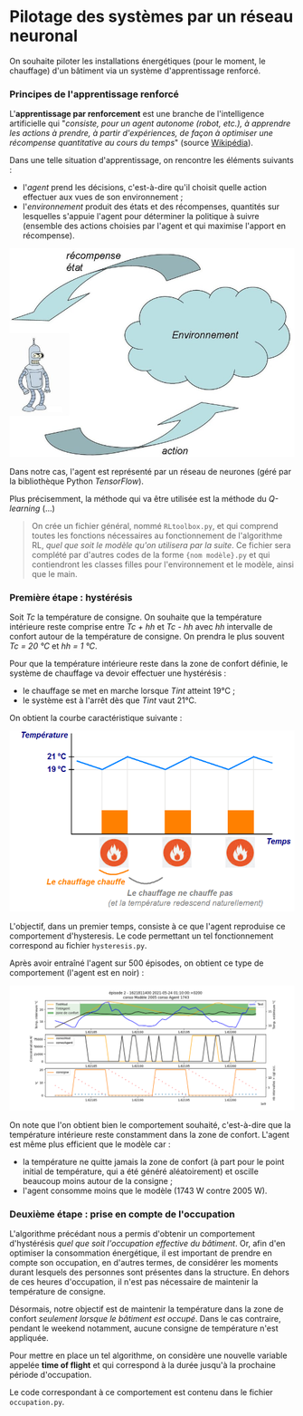 # Pilotage des systèmes par un réseau neuronal

On souhaite piloter les installations énergétiques (pour le moment, le chauffage) d'un bâtiment via un système d'apprentissage renforcé. 


### Principes de l'apprentissage renforcé 

L'**apprentissage par renforcement** est une branche de l'intelligence artificielle qui "*consiste, pour un agent autonome (robot, etc.), à apprendre les actions à prendre, à partir d'expériences, de façon à optimiser une récompense quantitative au cours du temps*" (source [Wikipédia](https://fr.wikipedia.org/wiki/Apprentissage_par_renforcement)). 

Dans une telle situation d'apprentissage, on rencontre les éléments suivants :
* l'*agent* prend les décisions, c'est-à-dire qu'il choisit quelle action effectuer aux vues de son environnement ;
* l'*environnement* produit des états et des récompenses, quantités sur lesquelles s'appuie l'agent pour déterminer la politique à suivre (ensemble des actions choisies par l'agent et qui maximise l'apport en récompense). 

![RL principe](imagesHysteresis/RL.jpg)


Dans notre cas, l'agent est représenté par un réseau de neurones (géré par la bibliothèque Python *TensorFlow*).

Plus précisemment, la méthode qui va être utilisée est la méthode du *Q-learning* (...)

> On crée un fichier général, nommé `RLtoolbox.py`, et qui comprend toutes les fonctions nécessaires au fonctionnement de l'algorithme RL, *quel que soit le modèle qu'on utilisera par la suite*. Ce fichier sera complété par d'autres codes de la forme `{nom modèle}.py` et qui contiendront les classes filles pour l'environnement et le modèle, ainsi que le main. 


### Première étape : hystérésis 

Soit *Tc* la température de consigne. On souhaite que la température intérieure reste comprise entre *Tc + hh* et *Tc - hh* avec *hh* intervalle de confort autour de la température de consigne. On prendra le plus souvent *Tc = 20 °C* et *hh = 1 °C*. 

Pour que la température intérieure reste dans la zone de confort définie, le système de chauffage va devoir effectuer une hystérésis : 
* le chauffage se met en marche lorsque *Tint* atteint 19°C ; 
* le système est à l'arrêt dès que *Tint* vaut 21°C. 

On obtient la courbe caractéristique suivante :

![hysteresis](imagesHysteresis/hysteresis.png)

L'objectif, dans un premier temps, consiste à ce que l'agent reproduise ce comportement d'hysteresis. Le code permettant un tel fonctionnement correspond au fichier `hysteresis.py`.

Après avoir entraîné l'agent sur 500 épisodes, on obtient ce type de comportement (l'agent est en noir) :

![hysteresis 500 ep](imagesHysteresis/comportement_newCode_16_08_2.png)

On note que l'on obtient bien le comportement souhaité, c'est-à-dire que la température intérieure reste constamment dans la zone de confort. L'agent est même plus efficient que le modèle car :
* la température ne quitte jamais la zone de confort (à part pour le point initial de température, qui a été généré aléatoirement) et oscille beaucoup moins autour de la consigne ;
* l'agent consomme moins que le modèle (1743 W contre 2005 W).  


### Deuxième étape : prise en compte de l'occupation

L'algorithme précédant nous a permis d'obtenir un comportement d'hystérésis *quel que soit l'occupation effective du bâtiment*. Or, afin d'en optimiser la consommation énergétique, il est important de prendre en compte son occupation, en d'autres termes, de considérer les moments durant lesquels des personnes sont présentes dans la structure. En dehors de ces heures d'occupation, il n'est pas nécessaire de maintenir la température de consigne.

Désormais, notre objectif est de maintenir la température dans la zone de confort *seulement lorsque le bâtiment est occupé*. Dans le cas contraire, pendant le weekend notamment, aucune consigne de température n'est appliquée. 

Pour mettre en place un tel algorithme, on considère une nouvelle variable appelée **time of flight** et qui correspond à la durée jusqu'à la prochaine période d'occupation. 

Le code correspondant à ce comportement est contenu dans le fichier `occupation.py`. 
